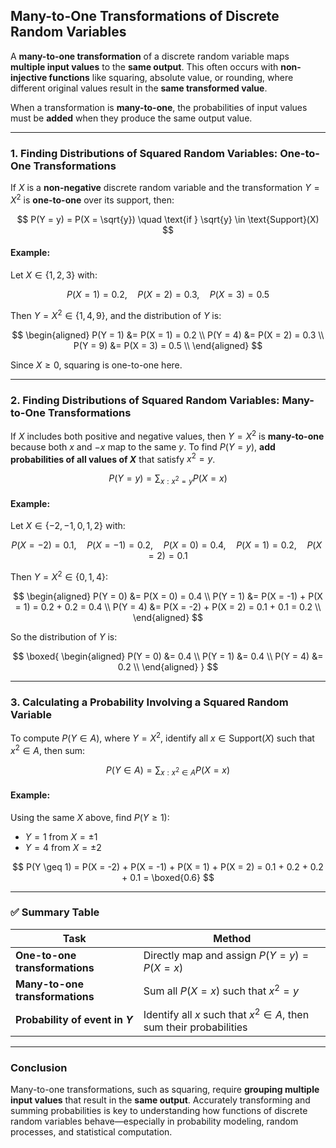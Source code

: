 ## **Many-to-One Transformations of Discrete Random Variables**

A **many-to-one transformation** of a discrete random variable maps **multiple input values** to 
the **same output**. This often occurs with **non-injective functions** like squaring, absolute value,
or rounding, where different original values result in the **same transformed value**.

When a transformation is **many-to-one**, the probabilities of input values must be **added** 
when they produce the same output value.

---

### **1. Finding Distributions of Squared Random Variables: One-to-One Transformations**

If $X$ is a **non-negative** discrete random variable and the transformation $`Y = X^2`$ is **one-to-one** over its support, then:

$$
P(Y = y) = P(X = \sqrt{y}) \quad \text{if } \sqrt{y} \in \text{Support}(X)
$$

#### **Example:**

Let $`X \in \{1, 2, 3\}`$ with:

$$
P(X = 1) = 0.2,\quad P(X = 2) = 0.3,\quad P(X = 3) = 0.5
$$

Then $`Y = X^2 \in \{1, 4, 9\}`$, and the distribution of $`Y`$ is:

$$
\begin{aligned}
P(Y = 1) &= P(X = 1) = 0.2 \\
P(Y = 4) &= P(X = 2) = 0.3 \\
P(Y = 9) &= P(X = 3) = 0.5 \\
\end{aligned}
$$

Since $`X \geq 0`$, squaring is one-to-one here.

---

### **2. Finding Distributions of Squared Random Variables: Many-to-One Transformations**

If $X$ includes both positive and negative values, then $`Y = X^2`$ is **many-to-one** because both $x$ and $-x$ map to the same $y$. 
To find $`P(Y = y)`$, **add probabilities of all values of $X$** that satisfy $`x^2 = y`$.

$$
P(Y = y) = \sum_{x: x^2 = y} P(X = x)
$$

#### **Example:**

Let $`X \in \{-2, -1, 0, 1, 2\}`$ with:

$$
P(X = -2) = 0.1,\quad P(X = -1) = 0.2,\quad P(X = 0) = 0.4,\quad P(X = 1) = 0.2,\quad P(X = 2) = 0.1
$$

Then $`Y = X^2 \in \{0, 1, 4\}`$:

$$
\begin{aligned}
P(Y = 0) &= P(X = 0) = 0.4 \\
P(Y = 1) &= P(X = -1) + P(X = 1) = 0.2 + 0.2 = 0.4 \\
P(Y = 4) &= P(X = -2) + P(X = 2) = 0.1 + 0.1 = 0.2 \\
\end{aligned}
$$

So the distribution of $`Y`$ is:

$$
\boxed{
\begin{aligned}
P(Y = 0) &= 0.4 \\
P(Y = 1) &= 0.4 \\
P(Y = 4) &= 0.2 \\
\end{aligned}
}
$$

---

### **3. Calculating a Probability Involving a Squared Random Variable**

To compute $`P(Y \in A)`$, where $`Y = X^2`$, identify all $`x \in \text{Support}(X)`$ such 
that $`x^2 \in A`$, then sum:

$$
P(Y \in A) = \sum_{x: x^2 \in A} P(X = x)
$$

#### **Example:**

Using the same $X$ above, find $`P(Y \geq 1)`$:

* $`Y = 1`$ from $`X = \pm1`$
* $`Y = 4`$ from $`X = \pm2`$

$$
P(Y \geq 1) = P(X = -2) + P(X = -1) + P(X = 1) + P(X = 2)
= 0.1 + 0.2 + 0.2 + 0.1 = \boxed{0.6}
$$

---

### ✅ **Summary Table**

| Task                            | Method                                                               |
| ------------------------------- | -------------------------------------------------------------------- |
| **One-to-one transformations**  | Directly map and assign $`P(Y = y) = P(X = x)`$                        |
| **Many-to-one transformations** | Sum all $`P(X = x)`$ such that $`x^2 = y`$                               |
| **Probability of event in $`Y`$** | Identify all $`x`$ such that $`x^2 \in A`$, then sum their probabilities |

---

### **Conclusion**

Many-to-one transformations, such as squaring, require **grouping multiple input values** 
that result in the **same output**. Accurately transforming and summing probabilities is 
key to understanding how functions of discrete random variables behave—especially in probability 
modeling, random processes, and statistical computation.
